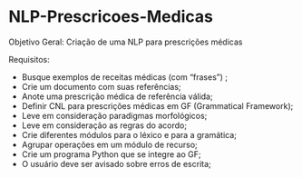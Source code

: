 # NLP-Prescricoes-Medicas

Objetivo Geral: Criação de uma NLP para prescrições médicas

Requisitos:
- Busque exemplos de receitas médicas (com “frases”) ;
- Crie um documento com suas referências;
- Anote uma prescrição médica de referência válida;
- Definir CNL para prescrições médicas em GF (Grammatical Framework);
- Leve em consideração paradigmas morfológicos;
- Leve em consideração as regras do acordo;
- Crie diferentes módulos para o léxico e para a gramática;
- Agrupar operações em um módulo de recurso;
- Crie um programa Python que se integre ao GF;
- O usuário deve ser avisado sobre erros de escrita;



